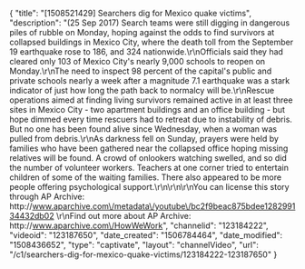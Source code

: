 {
    "title": "[1508521429] Searchers dig for Mexico quake victims",
    "description": "(25 Sep 2017) Search teams were still digging in dangerous piles of rubble on Monday, hoping against the odds to find survivors at collapsed buildings in Mexico City, where the death toll from the September 19 earthquake rose to 186, and 324 nationwide.\r\nOfficials said they had cleared only 103 of Mexico City's nearly 9,000 schools to reopen on Monday.\r\nThe need to inspect 98 percent of the capital's public and private schools nearly a week after a magnitude 7.1 earthquake was a stark indicator of just how long the path back to normalcy will be.\r\nRescue operations aimed at finding living survivors remained active in at least three sites in Mexico City - two apartment buildings and an office building - but hope dimmed every time rescuers had to retreat due to instability of debris. But no one has been found alive since Wednesday, when a woman was pulled from debris.\r\nAs darkness fell on Sunday, prayers were held by families who have been gathered near the collapsed office hoping missing relatives will be found. A crowd of onlookers watching swelled, and so did the number of volunteer workers. Teachers at one corner tried to entertain children of some of the waiting families. There also appeared to be more people offering psychological support.\r\n\r\n\r\nYou can license this story through AP Archive: http:\/\/www.aparchive.com\/metadata\/youtube\/bc2f9beac875bdee128299134432db02 \r\nFind out more about AP Archive: http:\/\/www.aparchive.com\/HowWeWork",
    "channelid": "123184222",
    "videoid": "123187650",
    "date_created": "1506784464",
    "date_modified": "1508436652",
    "type": "captivate",
    "layout": "channelVideo",
    "url": "\/c1\/searchers-dig-for-mexico-quake-victims\/123184222-123187650"
}
